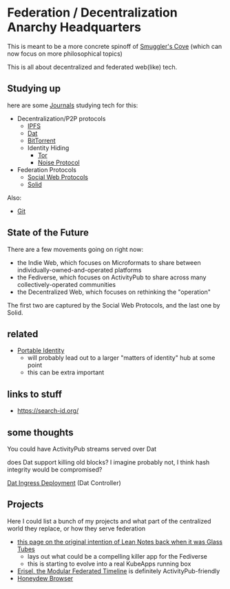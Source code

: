# Federation / Decentralization Anarchy Headquarters

This is meant to be a more concrete spinoff of [Smuggler's Cove](58d3072a-0670-4bc3-9db2-fca214ca725e.md) (which can now focus on more philosophical topics)

This is all about decentralized and federated web(like) tech.

## Studying up

here are some [Journals](9403033b-a238-47d1-865b-4e1baa0f2577.md) studying tech for this:

- Decentralization/P2P protocols
  - [IPFS](24079268-feb1-43bd-93ae-daff3da9062e.md)
  - [Dat](435af1fd-1d1c-42b6-a591-bfa12141c031.md)
  - [BitTorrent](7c6ca944-7814-40c7-a1ba-5d34bc0b61e7.md)
  - Identity Hiding
    - [Tor](bf6417a7-0c97-497c-a1be-d5c2a52bfcda.md)
    - [Noise Protocol](42a57674-e119-4e36-a859-55901b6b0f6e.md)
- Federation Protocols
  - [Social Web Protocols](9c65b28f-122d-4243-a346-a5fabd31d7ad.md)
  - [Solid](a493d77d-4f53-4a67-90be-d6d5baa7be12.md)

Also:

- [Git](e72591d5-c372-4f03-a1a5-3d3edbd7b73f.md)

## State of the Future

There are a few movements going on right now:

- the Indie Web, which focuses on Microformats to share between individually-owned-and-operated platforms
- the Fediverse, which focuses on ActivityPub to share across many collectively-operated communities
- the Decentralized Web, which focuses on rethinking the "operation"

The first two are captured by the Social Web Protocols, and the last one by Solid.

## related

- [Portable Identity](64a52921-8c92-40bb-a0e5-16414cc96d18.md)
  - will probably lead out to a larger "matters of identity" hub at some point
  - this can be extra important

## links to stuff

- https://search-id.org/

## some thoughts

You could have ActivityPub streams served over Dat

does Dat support killing old blocks? I imagine probably not, I think hash integrity would be compromised?

[Dat Ingress Deployment](aeea8b33-4668-4c40-844c-bd16288f5bee.md) (Dat Controller)

## Projects

Here I could list a bunch of my projects and what part of the centralized world they replace, or how they serve federation

- [this page on the original intention of Lean Notes back when it was Glass Tubes](0350c64c-4975-42fc-91ca-92007cd9bcaa.md)
  - lays out what could be a compelling killer app for the Fediverse
  - this is starting to evolve into a real KubeApps running box
- [Erisel, the Modular Federated Timeline](a4698628-2fba-4d14-9f31-72b8e9688445.md) is definitely ActivityPub-friendly
- [Honeydew Browser](bbfbd925-280a-4253-ac18-5d6bfbad040c.md)
